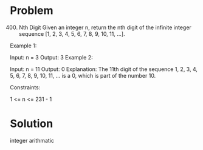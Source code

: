 Problem
===
400. Nth Digit
Given an integer n, return the nth digit of the infinite integer sequence [1, 2, 3, 4, 5, 6, 7, 8, 9, 10, 11, ...].
 

Example 1:

Input: n = 3
Output: 3
Example 2:

Input: n = 11
Output: 0
Explanation: The 11th digit of the sequence 1, 2, 3, 4, 5, 6, 7, 8, 9, 10, 11, ... is a 0, which is part of the number 10.
 

Constraints:

1 <= n <= 231 - 1


Solution
===
integer arithmatic
